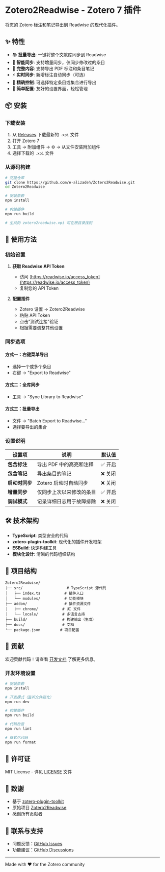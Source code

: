 # Zotero2Readwise - Zotero 7 插件

将您的 Zotero 标注和笔记导出到 Readwise 的现代化插件。

## ✨ 特性

- 📚 **批量导出**: 一键将整个文献库同步到 Readwise
- 🔖 **智能同步**: 支持增量同步，仅同步修改过的条目
- 📝 **完整内容**: 支持导出 PDF 标注和条目笔记
- ⚡ **实时同步**: 新增标注自动同步（可选）
- 🎯 **精确控制**: 可选择特定条目或集合进行导出
- 🔧 **简单配置**: 友好的设置界面，轻松管理

## 📦 安装

### 下载安装
1. 从 [Releases](https://github.com/e-alizadeh/Zotero2Readwise/releases) 下载最新的 `.xpi` 文件
2. 打开 Zotero 7
3. 工具 → 附加组件 → ⚙️ → 从文件安装附加组件
4. 选择下载的 `.xpi` 文件

### 从源码构建
```bash
# 克隆仓库
git clone https://github.com/e-alizadeh/Zotero2Readwise.git
cd Zotero2Readwise

# 安装依赖
npm install

# 构建插件
npm run build

# 生成的 zotero2readwise.xpi 可在根目录找到
```

## 🚀 使用方法

### 初始设置

1. **获取 Readwise API Token**
   - 访问 [https://readwise.io/access_token](https://readwise.io/access_token)
   - 复制您的 API Token

2. **配置插件**
   - Zotero 设置 → Zotero2Readwise
   - 粘贴 API Token
   - 点击"测试连接"验证
   - 根据需要调整其他设置

### 同步选项

#### 方式一：右键菜单导出
- 选择一个或多个条目
- 右键 → "Export to Readwise"

#### 方式二：全库同步
- 工具 → "Sync Library to Readwise"

#### 方式三：批量导出
- 文件 → "Batch Export to Readwise..."
- 选择要导出的集合

### 设置说明

| 设置项 | 说明 | 默认值 |
|--------|------|--------|
| **包含标注** | 导出 PDF 中的高亮和注释 | ✅ 开启 |
| **包含笔记** | 导出条目的笔记 | ❌ 关闭 |
| **启动时同步** | Zotero 启动时自动同步 | ❌ 关闭 |
| **增量同步** | 仅同步上次以来修改的条目 | ✅ 开启 |
| **调试模式** | 记录详细日志用于故障排除 | ❌ 关闭 |

## 🛠️ 技术架构

- **TypeScript**: 类型安全的代码
- **zotero-plugin-toolkit**: 现代化的插件开发框架
- **ESBuild**: 快速构建工具
- **模块化设计**: 清晰的代码组织结构

## 📂 项目结构

```
Zotero2Readwise/
├── src/                    # TypeScript 源代码
│   ├── index.ts           # 插件入口
│   └── modules/           # 功能模块
├── addon/                 # 插件资源文件
│   ├── chrome/           # UI 文件
│   └── locale/           # 多语言支持
├── build/                # 构建输出（生成）
├── docs/                 # 文档
└── package.json         # 项目配置
```

## 🤝 贡献

欢迎贡献代码！请查看 [开发文档](docs/DEVELOPMENT.md) 了解更多信息。

### 开发环境设置
```bash
# 安装依赖
npm install

# 开发模式（监听文件变化）
npm run dev

# 构建插件
npm run build

# 代码检查
npm run lint

# 格式化代码
npm run format
```

## 📝 许可证

MIT License - 详见 [LICENSE](LICENSE) 文件

## 🙏 致谢

- 基于 [zotero-plugin-toolkit](https://github.com/windingwind/zotero-plugin-toolkit)
- 原始项目 [Zotero2Readwise](https://github.com/e-alizadeh/Zotero2Readwise)
- 感谢所有贡献者

## 📮 联系与支持

- 问题反馈：[GitHub Issues](https://github.com/e-alizadeh/Zotero2Readwise/issues)
- 功能建议：[GitHub Discussions](https://github.com/e-alizadeh/Zotero2Readwise/discussions)

---

Made with ❤️ for the Zotero community
